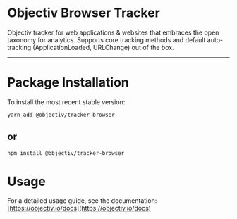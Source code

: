 # Objectiv Browser Tracker 

Objectiv tracker for web applications & websites that embraces the open taxonomy for analytics. Supports core tracking methods and default auto-tracking (ApplicationLoaded, URLChange) out of the box.

---
# Package Installation
To install the most recent stable version:

```sh
yarn add @objectiv/tracker-browser
```

## or
```sh
npm install @objectiv/tracker-browser
```

# Usage
For a detailed usage guide, see the documentation: [https://objectiv.io/docs](https://objectiv.io/docs)

